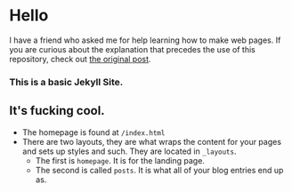 # Hello

I have a friend who asked me for help learning how to make web pages. If you are curious about the explanation that precedes the use of this repository, check out [the original post](sethherr.me/teaching-the-web/).

### This is a basic Jekyll Site.

## It's fucking cool.

- The homepage is found at `/index.html`
- There are two layouts, they are what wraps the content for your pages and sets up styles and such. They are located in `_layouts`.
    - The first is `homepage`. It is for the landing page. 
    - The second is called `posts`. It is what all of your blog entries end up as.